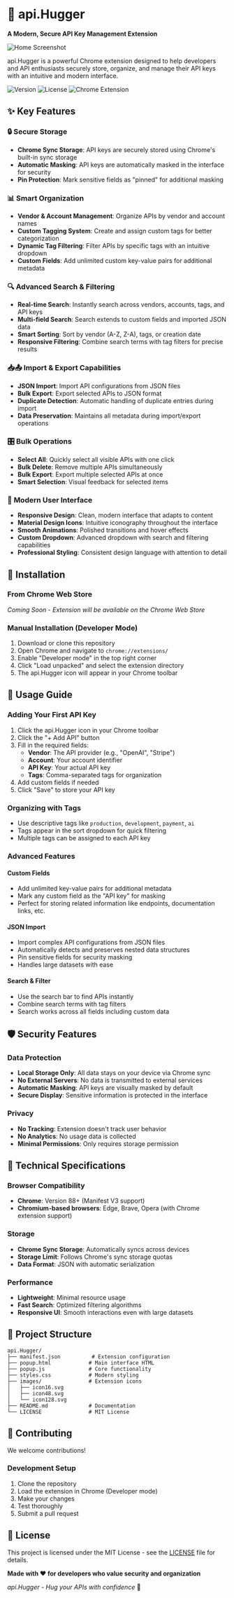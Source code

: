 # 🔐 api.Hugger

**A Modern, Secure API Key Management Extension**

![Home Screenshot](ss/Home.png)

api.Hugger is a powerful Chrome extension designed to help developers and API enthusiasts securely store, organize, and manage their API keys with an intuitive and modern interface.

![Version](https://img.shields.io/badge/version-1.1.0-blue.svg)
![License](https://img.shields.io/badge/license-MIT-green.svg)
![Chrome Extension](https://img.shields.io/badge/platform-Chrome%20Extension-yellow.svg)

## ✨ Key Features

### 🔒 **Secure Storage**
- **Chrome Sync Storage**: API keys are securely stored using Chrome's built-in sync storage
- **Automatic Masking**: API keys are automatically masked in the interface for security
- **Pin Protection**: Mark sensitive fields as "pinned" for additional masking

### 📊 **Smart Organization**
- **Vendor & Account Management**: Organize APIs by vendor and account names
- **Custom Tagging System**: Create and assign custom tags for better categorization
- **Dynamic Tag Filtering**: Filter APIs by specific tags with an intuitive dropdown
- **Custom Fields**: Add unlimited custom key-value pairs for additional metadata

### 🔍 **Advanced Search & Filtering**
- **Real-time Search**: Instantly search across vendors, accounts, tags, and API keys
- **Multi-field Search**: Search extends to custom fields and imported JSON data
- **Smart Sorting**: Sort by vendor (A-Z, Z-A), tags, or creation date
- **Responsive Filtering**: Combine search terms with tag filters for precise results

### 📥📤 **Import & Export Capabilities**
- **JSON Import**: Import API configurations from JSON files
- **Bulk Export**: Export selected APIs to JSON format
- **Duplicate Detection**: Automatic handling of duplicate entries during import
- **Data Preservation**: Maintains all metadata during import/export operations

### 🎛️ **Bulk Operations**
- **Select All**: Quickly select all visible APIs with one click
- **Bulk Delete**: Remove multiple APIs simultaneously
- **Bulk Export**: Export multiple selected APIs at once
- **Smart Selection**: Visual feedback for selected items

### 🎨 **Modern User Interface**
- **Responsive Design**: Clean, modern interface that adapts to content
- **Material Design Icons**: Intuitive iconography throughout the interface
- **Smooth Animations**: Polished transitions and hover effects
- **Custom Dropdown**: Advanced dropdown with search and filtering capabilities
- **Professional Styling**: Consistent design language with attention to detail

## 🚀 Installation

### From Chrome Web Store
*Coming Soon - Extension will be available on the Chrome Web Store*

### Manual Installation (Developer Mode)
1. Download or clone this repository
2. Open Chrome and navigate to `chrome://extensions/`
3. Enable "Developer mode" in the top right corner
4. Click "Load unpacked" and select the extension directory
5. The api.Hugger icon will appear in your Chrome toolbar

## 📖 Usage Guide

### Adding Your First API Key
1. Click the api.Hugger icon in your Chrome toolbar
2. Click the "+ Add API" button
3. Fill in the required fields:
   - **Vendor**: The API provider (e.g., "OpenAI", "Stripe")
   - **Account**: Your account identifier
   - **API Key**: Your actual API key
   - **Tags**: Comma-separated tags for organization
4. Add custom fields if needed
5. Click "Save" to store your API key

### Organizing with Tags
- Use descriptive tags like `production`, `development`, `payment`, `ai`
- Tags appear in the sort dropdown for quick filtering
- Multiple tags can be assigned to each API key

### Advanced Features

#### Custom Fields
- Add unlimited key-value pairs for additional metadata
- Mark any custom field as the "API key" for masking
- Perfect for storing related information like endpoints, documentation links, etc.

#### JSON Import
- Import complex API configurations from JSON files
- Automatically detects and preserves nested data structures
- Pin sensitive fields for security masking
- Handles large datasets with ease

#### Search & Filter
- Use the search bar to find APIs instantly
- Combine search terms with tag filters
- Search works across all fields including custom data

## 🛡️ Security Features

### Data Protection
- **Local Storage Only**: All data stays on your device via Chrome sync
- **No External Servers**: No data is transmitted to external services
- **Automatic Masking**: API keys are visually masked by default
- **Secure Display**: Sensitive information is protected in the interface

### Privacy
- **No Tracking**: Extension doesn't track user behavior
- **No Analytics**: No usage data is collected
- **Minimal Permissions**: Only requires storage permission

## 🔧 Technical Specifications

### Browser Compatibility
- **Chrome**: Version 88+ (Manifest V3 support)
- **Chromium-based browsers**: Edge, Brave, Opera (with Chrome extension support)

### Storage
- **Chrome Sync Storage**: Automatically syncs across devices
- **Storage Limit**: Follows Chrome's sync storage quotas
- **Data Format**: JSON with automatic serialization

### Performance
- **Lightweight**: Minimal resource usage
- **Fast Search**: Optimized filtering algorithms
- **Responsive UI**: Smooth interactions even with large datasets

## 📁 Project Structure

```
api.Hugger/
├── manifest.json          # Extension configuration
├── popup.html            # Main interface HTML
├── popup.js              # Core functionality
├── styles.css            # Modern styling
├── images/               # Extension icons
│   ├── icon16.svg
│   ├── icon48.svg
│   └── icon128.svg
├── README.md             # Documentation
└── LICENSE               # MIT License
```

## 🤝 Contributing

We welcome contributions!

### Development Setup
1. Clone the repository
2. Load the extension in Chrome (Developer mode)
3. Make your changes
4. Test thoroughly
5. Submit a pull request




## 📄 License

This project is licensed under the MIT License - see the [LICENSE](LICENSE) file for details.


**Made with ❤️ for developers who value security and organization**

*api.Hugger - Hug your APIs with confidence* 🤗
